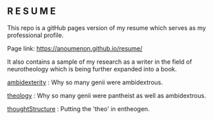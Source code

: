 ## R E S U M E

This repo is a gitHub pages version of my resume which serves as my professional profile.

Page link: https://anoumenon.github.io/resume/

It also contains a sample of my research as a writer in the field of neurotheology which is being further expanded into a book.

[ambidexterity](https://github.com/anoumenon/resume/blob/main/assets/Ambidexterity.pdf) : Why so many genii were ambidextrous.

[theology](https://github.com/anoumenon/resume/blob/main/assets/Base%20Class%20Theology.pdf) : Why so many genii were pantheist as well as ambidextrous.

[thoughtStructure](https://github.com/anoumenon/resume/blob/main/assets/Thinking%20in%20Shortest%20Path%20Lengths.pdf) : Putting the 'theo' in entheogen.
